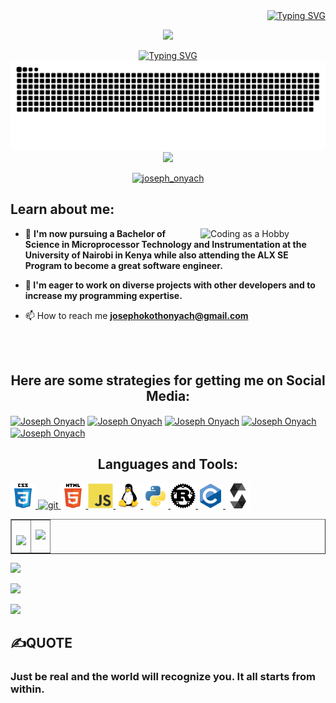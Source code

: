 
<div align="right">
   <a href="https://git.io/typing-svg"><img src="https://readme-typing-svg.demolab.com?font=Fira+Code&size=27&pause=2000&color=196209&width=700&lines=Hi+👋,+I'm+Joseph+Onyach" alt="Typing SVG" /></a>
</div>

<p align="center">
   <image width="150" src="https://media.tenor.com/AP5Gtt9f6HEAAAAj/dm4uz3-foekoe.gif">
  
<div align="center">
   <a href="https://git.io/typing-svg"><img src="https://readme-typing-svg.demolab.com?font=Fira+Code&size=27&pause=2000&color=2336BCF7&width=800&lines=A+creative+software+engineer+from+Nairobi,+Kenya." alt="Typing SVG" /></a>
      </div>

<div align="center">
  <img src="https://github.com/jonyach/github-snake-svg/blob/main/snake.svg"
       alt="snake" />
</div>

<div align="center">
      <img src="https://visitor-badge.laobi.icu/badge?page_id=jonyach.jonyach">
      </div>
      
<p align="center"> <a href="https://twitter.com/joseph_onyach" target="blank"><img src="https://img.shields.io/twitter/follow/joseph_onyach?logo=twitter&style=for-the-badge" alt="joseph_onyach" /></a> 
</p>
      
 <h2>Learn about me:</h2>

<img align="right" alt="Coding as a Hobby" width="200" src="https://miro.medium.com/max/1400/0*C-cPP9D2MIyeexAT.gif">

- 🌱 **I'm now pursuing a Bachelor of Science in Microprocessor Technology and Instrumentation at the University of Nairobi in Kenya while also attending the ALX SE Program to become a great software engineer.**

- **👯 I'm eager to work on diverse projects with other developers and to increase my programming expertise.**

- 📫 How to reach me **josephokothonyach@gmail.com**

<br>
<br>
<h2 align="center">Here are some strategies for getting me on Social Media:</h2>
      
<p align="left">
<a href="https://x.com/joseph_onyach" target="blank"><img align="center" src="https://logowik.com/content/uploads/images/twitter-x-icon3832.logowik.com.webp" alt="Joseph Onyach" height="40" width="40" /></a>
<a href="https://instagram.com/joseph_onyach" target="blank"><img align="center" src="https://raw.githubusercontent.com/rahuldkjain/github-profile-readme-generator/master/src/images/icons/Social/instagram.svg" alt="Joseph Onyach" height="40" width="40" /></a>
<a href="https://www.facebook.com/joseph.onyach.52/" target="blank"><img align="center" src="https://raw.githubusercontent.com/rahuldkjain/github-profile-readme-generator/master/src/images/icons/Social/facebook.svg" alt="Joseph Onyach" height="40" width="40" /></a>
<a href="https://linkedin.com/in/jonyach/" target="blank"><img align="center" src="https://upload.wikimedia.org/wikipedia/commons/8/81/LinkedIn_icon.svg" alt="Joseph Onyach" height="40" width="40" /></a>
<a href="https://stackoverflow.com/users/19530515/joseph-okoth-onyach" target="blank"><img align="center" src="https://upload.wikimedia.org/wikipedia/commons/e/ef/Stack_Overflow_icon.svg" alt="Joseph Onyach" height="40" width="40"></a>
</p>


<h2 align="center">Languages and Tools:</h2>

<p align="left"> 
  <a href="https://www.w3schools.com/css/" target="_blank" rel="noreferrer"> 
    <img src="https://raw.githubusercontent.com/devicons/devicon/master/icons/css3/css3-original-wordmark.svg" alt="css3" width="40" height="40"/> 
  </a> 
  <a href="https://git-scm.com/" target="_blank" rel="noreferrer"> 
    <img src="https://www.vectorlogo.zone/logos/git-scm/git-scm-icon.svg" alt="git" width="40" height="40"/> 
  </a> 
  <a href="https://www.w3.org/html/" target="_blank" rel="noreferrer"> 
    <img src="https://raw.githubusercontent.com/devicons/devicon/master/icons/html5/html5-original-wordmark.svg" alt="html5" width="40" height="40"/> 
  </a> 
  <a href="https://developer.mozilla.org/en-US/docs/Web/JavaScript" target="_blank" rel="noreferrer"> 
    <img src="https://raw.githubusercontent.com/devicons/devicon/master/icons/javascript/javascript-original.svg" alt="javascript" width="40" height="40"/> 
  </a> 
  <a href="https://www.linux.org/" target="_blank" rel="noreferrer"> 
    <img src="https://raw.githubusercontent.com/devicons/devicon/master/icons/linux/linux-original.svg" alt="linux" width="40" height="40"/> 
  </a> 
  <a href="https://www.python.org" target="_blank" rel="noreferrer"> 
    <img src="https://raw.githubusercontent.com/devicons/devicon/master/icons/python/python-original.svg" alt="python" width="40" height="40"/> 
  </a> 
  <a href="https://www.rust-lang.org" target="_blank" rel="noreferrer"> 
    <img src="https://raw.githubusercontent.com/devicons/devicon/master/icons/rust/rust-plain.svg" alt="rust" width="40" height="40"/> 
  </a>
  <a href="https://en.cppreference.com/w/c/language" target="_blank" rel="noreferrer"> 
    <img src="https://raw.githubusercontent.com/devicons/devicon/master/icons/c/c-original.svg" alt="c" width="40" height="40"/> 
  </a>
  <a href="https://docs.soliditylang.org/" target="_blank" rel="noreferrer"> 
    <img src="https://raw.githubusercontent.com/devicons/devicon/master/icons/solidity/solidity-original.svg" alt="solidity" width="40" height="40"/> 
  </a>
</p>


<table border = "false">
   <tr>
      <td>
         <p>
            <img align="left" src="https://media.tenor.com/Z_Ah8rkdZ4YAAAAM/walking-code.gif">
         </p>
      </td>
      <td>
      
![](https://github-readme-stats.vercel.app/api/top-langs/?username=jonyach&theme=blue-green&hide_border=false&include_all_commits=false&count_private=false&layout=compact)
      </td>
   </tr>
</table>
   
![](https://github-readme-stats.vercel.app/api?username=jonyach&theme=blue-green&hide_border=false&include_all_commits=false&count_private=false)

![](https://github-readme-streak-stats.herokuapp.com/?user=jonyach&theme=blue-green&hide_border=false)

      

![](https://metrics.lecoq.io/jonyach?template=classic&base.indepth=true&base.hireable=true&repositories.forks=true&isocalendar=1&languages=1&lines=1&stars=1&people=1&introduction=1&repositories=1&achievements=1&activity=1&tweets=1&posts=1&base=header%2C%20activity%2C%20community%2C%20repositories%2C%20metadata&base.indepth=true&base.hireable=true&base.skip=false&repositories.batch=100&repositories.forks=true&repositories.affiliations=owner&isocalendar=false&isocalendar.duration=half-year&languages=false&languages.limit=13&languages.threshold=0%25&languages.other=false&languages.colors=github&languages.sections=most-used&languages.indepth=false&languages.analysis.timeout=15&languages.categories=markup%2C%10programming&languages.recent.categories=markup%2C%10programming&languages.recent.load=100&languages.recent.days=14&lines=false&lines.sections=base&lines.repositories.limit=4&lines.history.limit=1&stars=false&stars.limit=4&people=false&people.limit=15&people.identicons=false&people.identicons.hide=false&people.size=28&people.types=followers&people.shuffle=false&introduction=false&introduction.title=true&repositories=false&repositories.pinned=0&repositories.starred=0&repositories.random=0&repositories.order=featured%2C%10pinned%2C%10starred%2C%10random&achievements=false&achievements.threshold=C&achievements.secrets=true&achievements.display=detailed&achievements.limit=0&activity=false&activity.limit=5&activity.load=100&activity.days=14&activity.visibility=all&activity.timestamps=false&activity.filter=all&tweets=false&tweets.user=joseph_onyach&tweets.attachments=false&tweets.limit=4&posts=false&posts.source=dev.to&posts.user=jonyach&posts.descriptions=false&posts.covers=false&posts.limit=4&config.timezone=EAT%2FNairobi&config.twemoji=true)


## ✍️QUOTE

### Just be real and the world will recognize you. It all starts from within.
      
